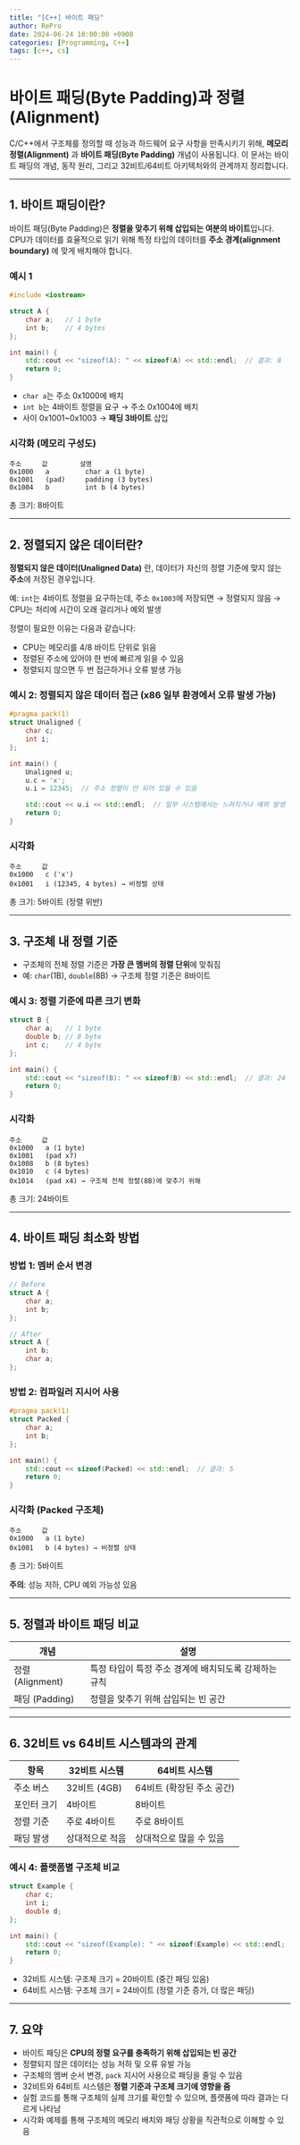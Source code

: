 ```yaml
---
title: "[C++] 바이트 패딩"
author: RePro
date: 2024-06-24 10:00:00 +0900
categories: [Programming, C++]
tags: [c++, cs]
---
```


# 바이트 패딩(Byte Padding)과 정렬(Alignment)

C/C++에서 구조체를 정의할 때 성능과 하드웨어 요구 사항을 만족시키기 위해, **메모리 정렬(Alignment)** 과 **바이트 패딩(Byte Padding)** 개념이 사용됩니다. 이 문서는 바이트 패딩의 개념, 동작 원리, 그리고 32비트/64비트 아키텍처와의 관계까지 정리합니다.

---

## 1. 바이트 패딩이란?

바이트 패딩(Byte Padding)은 **정렬을 맞추기 위해 삽입되는 여분의 바이트**입니다. CPU가 데이터를 효율적으로 읽기 위해 특정 타입의 데이터를 **주소 경계(alignment boundary)** 에 맞게 배치해야 합니다.

### 예시 1
```cpp
#include <iostream>

struct A {
    char a;   // 1 byte
    int b;    // 4 bytes
};

int main() {
    std::cout << "sizeof(A): " << sizeof(A) << std::endl;  // 결과: 8
    return 0;
}
```
- `char a`는 주소 0x1000에 배치
- `int b`는 4바이트 정렬을 요구 → 주소 0x1004에 배치
- 사이 0x1001~0x1003 → **패딩 3바이트** 삽입

### 시각화 (메모리 구성도)
```
주소     값        설명
0x1000   a         char a (1 byte)
0x1001   (pad)     padding (3 bytes)
0x1004   b         int b (4 bytes)
```
총 크기: 8바이트

---

## 2. 정렬되지 않은 데이터란?

**정렬되지 않은 데이터(Unaligned Data)** 란, 데이터가 자신의 정렬 기준에 맞지 않는 **주소**에 저장된 경우입니다.

예: `int`는 4바이트 정렬을 요구하는데, 주소 `0x1003`에 저장되면 → 정렬되지 않음 → CPU는 처리에 시간이 오래 걸리거나 예외 발생

정렬이 필요한 이유는 다음과 같습니다:
- CPU는 메모리를 4/8 바이트 단위로 읽음
- 정렬된 주소에 있어야 한 번에 빠르게 읽을 수 있음
- 정렬되지 않으면 두 번 접근하거나 오류 발생 가능

### 예시 2: 정렬되지 않은 데이터 접근 (x86 일부 환경에서 오류 발생 가능)
```cpp
#pragma pack(1)
struct Unaligned {
    char c;
    int i;
};

int main() {
    Unaligned u;
    u.c = 'x';
    u.i = 12345;  // 주소 정렬이 안 되어 있을 수 있음

    std::cout << u.i << std::endl;  // 일부 시스템에서는 느려지거나 예외 발생
    return 0;
}
```

### 시각화
```
주소     값
0x1000   c ('x')
0x1001   i (12345, 4 bytes) → 비정렬 상태
```
총 크기: 5바이트 (정렬 위반)

---

## 3. 구조체 내 정렬 기준

- 구조체의 전체 정렬 기준은 **가장 큰 멤버의 정렬 단위**에 맞춰짐
- 예: `char`(1B), `double`(8B) → 구조체 정렬 기준은 8바이트

### 예시 3: 정렬 기준에 따른 크기 변화
```cpp
struct B {
    char a;   // 1 byte
    double b; // 8 byte
    int c;    // 4 byte
};

int main() {
    std::cout << "sizeof(B): " << sizeof(B) << std::endl;  // 결과: 24 (플랫폼에 따라 다를 수 있음)
    return 0;
}
```

### 시각화
```
주소     값
0x1000   a (1 byte)
0x1001   (pad x7)
0x1008   b (8 bytes)
0x1010   c (4 bytes)
0x1014   (pad x4) → 구조체 전체 정렬(8B)에 맞추기 위해
```
총 크기: 24바이트

---

## 4. 바이트 패딩 최소화 방법

### 방법 1: 멤버 순서 변경
```cpp
// Before
struct A {
    char a;
    int b;
};

// After
struct A {
    int b;
    char a;
};
```

### 방법 2: 컴파일러 지시어 사용
```cpp
#pragma pack(1)
struct Packed {
    char a;
    int b;
};

int main() {
    std::cout << sizeof(Packed) << std::endl;  // 결과: 5
    return 0;
}
```

### 시각화 (Packed 구조체)
```
주소     값
0x1000   a (1 byte)
0x1001   b (4 bytes) → 비정렬 상태
```
총 크기: 5바이트

**주의**: 성능 저하, CPU 예외 가능성 있음

---

## 5. 정렬과 바이트 패딩 비교

| 개념 | 설명 |
|------|------|
| 정렬 (Alignment) | 특정 타입이 특정 주소 경계에 배치되도록 강제하는 규칙 |
| 패딩 (Padding) | 정렬을 맞추기 위해 삽입되는 빈 공간 |

---

## 6. 32비트 vs 64비트 시스템과의 관계

| 항목 | 32비트 시스템 | 64비트 시스템 |
|------|----------------|----------------|
| 주소 버스 | 32비트 (4GB) | 64비트 (확장된 주소 공간) |
| 포인터 크기 | 4바이트 | 8바이트 |
| 정렬 기준 | 주로 4바이트 | 주로 8바이트 |
| 패딩 발생 | 상대적으로 적음 | 상대적으로 많을 수 있음 |

### 예시 4: 플랫폼별 구조체 비교
```cpp
struct Example {
    char c;
    int i;
    double d;
};

int main() {
    std::cout << "sizeof(Example): " << sizeof(Example) << std::endl;
    return 0;
}
```
- 32비트 시스템: 구조체 크기 = 20바이트 (중간 패딩 있음)
- 64비트 시스템: 구조체 크기 = 24바이트 (정렬 기준 증가, 더 많은 패딩)

---

## 7. 요약

- 바이트 패딩은 **CPU의 정렬 요구를 충족하기 위해 삽입되는 빈 공간**
- 정렬되지 않은 데이터는 성능 저하 및 오류 유발 가능
- 구조체의 멤버 순서 변경, `pack` 지시어 사용으로 패딩을 줄일 수 있음
- 32비트와 64비트 시스템은 **정렬 기준과 구조체 크기에 영향을 줌**
- 실험 코드를 통해 구조체의 실제 크기를 확인할 수 있으며, 플랫폼에 따라 결과는 다르게 나타남
- 시각화 예제를 통해 구조체의 메모리 배치와 패딩 상황을 직관적으로 이해할 수 있음


